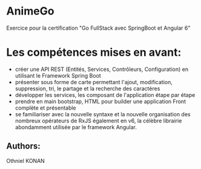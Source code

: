 # AnimeGo
Exercice pour la certification "Go FullStack avec SpringBoot et Angular 6"
# Les compétences mises en avant:
- créer une API REST (Entités, Services, Contrôleurs, Configuration) en utilisant le Framework Spring Boot
- présenter sous forme de carte permettant l'ajout, modification, suppression, tri, le partage et la recherche des caractères
- développer les services, les composant de l'application étape par étape
- prendre en main bootstrap, HTML pour builder une application Front complète et présentable
- se familiariser avec la nouvelle syntaxe et la nouvelle organisation des nombreux opérateurs de RxJS également en v6, la célèbre    librairie abondamment utilisée par le framework Angular.
## Authors:
  Othniel KONAN
